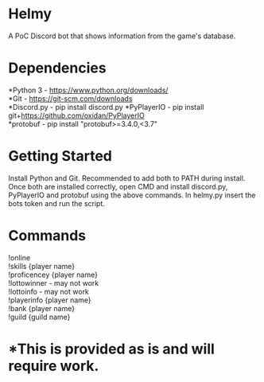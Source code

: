 # Helmy
A PoC Discord bot that shows information from the game's database.

# Dependencies

*Python 3 - https://www.python.org/downloads/<br/>
*Git - https://git-scm.com/downloads<br/>
*Discord.py - pip install discord.py
*PyPlayerIO - pip install git+https://github.com/oxidan/PyPlayerIO<br/>
*protobuf - pip install "protobuf>=3.4.0,<3.7"<br/>

# Getting Started

Install Python and Git. Recommended to add both to PATH during install.
Once both are installed correctly, open CMD and install discord.py, PyPlayerIO and protobuf using the above commands.
In helmy.py insert the bots token and run the script.

# Commands

!online<br/>
!skills {player name}<br/>
!proficencey {player name}<br/>
!lottowinner - may not work<br/>
!lottoinfo - may not work<br/>
!playerinfo {player name}<br/>
!bank {player name}<br/>
!guild {guild name}<br/>

# *This is provided as is and will require work.
